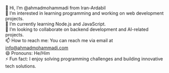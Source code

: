 👋 Hi, I’m @ahmadmohammadi from Iran-Ardabil  
👀 I’m interested in learning programming and working on web development projects.  
🌱 I’m currently learning Node.js and JavaScript.  
💞️ I’m looking to collaborate on backend development and AI-related projects.  
📫 How to reach me: You can reach me via email at info@ahmadmohammadi.com  
😄 Pronouns: He/Him  
⚡ Fun fact: I enjoy solving programming challenges and building innovative tech solutions.
<!---
ahmadmohammadi80/ahmadmohammadi80 is a ✨ special ✨ repository because its `README.md` (this file) appears on your GitHub profile.
You can click the Preview link to take a look at your changes.
--->
